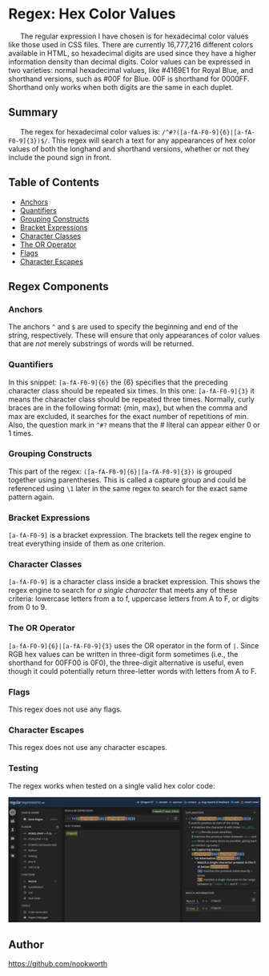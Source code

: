 # Regex: Hex Color Values

&nbsp;&nbsp;&nbsp;&nbsp;&nbsp;&nbsp;The regular expression I have chosen is for hexadecimal color values like those used in CSS files. There are currently 16,777,216 different colors available in HTML, so hexadecimal digits are used since they have a higher information density than decimal digits. Color values can be expressed in two varieties: normal hexadecimal values, like #4169E1 for Royal Blue, and shorthand versions, such as #00F for Blue. 00F is shorthand for 0000FF. Shorthand only works when both digits are the same in each duplet.

## Summary

&nbsp;&nbsp;&nbsp;&nbsp;&nbsp;&nbsp;The regex for hexadecimal color values is: `/^#?([a-fA-F0-9]{6}|[a-fA-F0-9]{3})$/`. This regex will search a text for any appearances of hex color values of both the longhand and shorthand versions, whether or not they include the pound sign in front.

## Table of Contents

- [Anchors](#anchors)
- [Quantifiers](#quantifiers)
- [Grouping Constructs](#grouping-constructs)
- [Bracket Expressions](#bracket-expressions)
- [Character Classes](#character-classes)
- [The OR Operator](#the-or-operator)
- [Flags](#flags)
- [Character Escapes](#character-escapes)

## Regex Components

### **Anchors**

The anchors `^` and `$` are used to specify the beginning and end of the string, respectively. These will ensure that only appearances of color values that are _not_ merely substrings of words will be returned.

### **Quantifiers**

In this snippet: `[a-fA-F0-9]{6}` the {6} specifies that the preceding character class should be repeated six times. In this one: `[a-fA-F0-9]{3}` it means the character class should be repeated three times. Normally, curly braces are in the following format: {min, max}, but when the comma and max are excluded, it searches for the exact number of repetitions of min. Also, the question mark in `^#?` means that the # literal can appear either 0 or 1 times.

### **Grouping Constructs**

This part of the regex: `([a-fA-F0-9]{6}|[a-fA-F0-9]{3})` is grouped together using parentheses. This is called a capture group and could be referenced using `\1` later in the same regex to search for the exact same pattern again.

### **Bracket Expressions**

`[a-fA-F0-9]` is a bracket expression. The brackets tell the regex engine to treat everything inside of them as one criterion.

### **Character Classes**

`[a-fA-F0-9]` is a character class inside a bracket expression. This shows the regex engine to search for _a single character_ that meets any of these criteria: lowercase letters from a to f, uppercase letters from A to F, or digits from 0 to 9.

### **The OR Operator**

`[a-fA-F0-9]{6}|[a-fA-F0-9]{3}` uses the OR operator in the form of `|`. Since RGB hex values can be written in three-digit form sometimes (i.e., the shorthand for 00FF00 is 0F0), the three-digit alternative is useful, even though it could potentially return three-letter words with letters from A to F.

### **Flags**

This regex does not use any flags.

### **Character Escapes**

This regex does not use any character escapes.

### **Testing**

The regex works when tested on a single valid hex color code:

![](Assets/Regex.jpg)

## Author

https://github.com/nookworth
